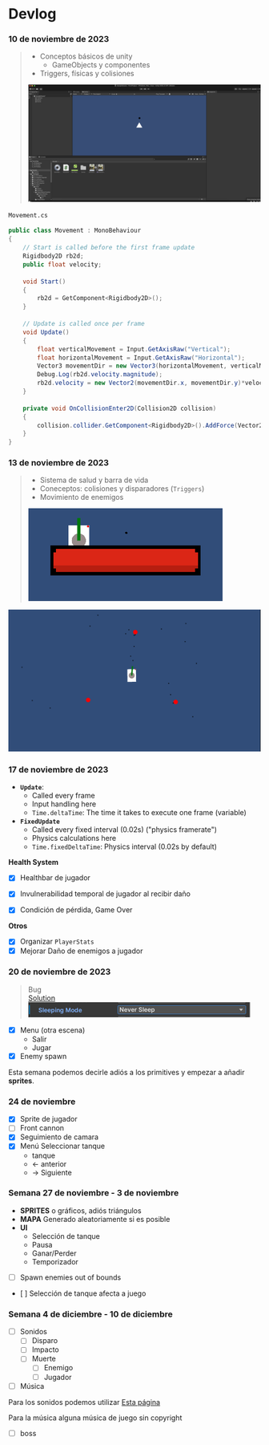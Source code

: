 # Devlog

### 10 de noviembre de 2023

> - Conceptos básicos de unity
>    - GameObjects y componentes
> - Triggers, físicas y colisiones
>
> ![](./media/2023-11-10_1.png)

`Movement.cs`
```cs
public class Movement : MonoBehaviour
{
    // Start is called before the first frame update
    Rigidbody2D rb2d;
    public float velocity;

    void Start()
    {
        rb2d = GetComponent<Rigidbody2D>();
    }

    // Update is called once per frame
    void Update()
    {
        float verticalMovement = Input.GetAxisRaw("Vertical");
        float horizontalMovement = Input.GetAxisRaw("Horizontal");
        Vector3 movementDir = new Vector3(horizontalMovement, verticalMovement, 0) * Time.deltaTime * velocity;
        Debug.Log(rb2d.velocity.magnitude);
        rb2d.velocity = new Vector2(movementDir.x, movementDir.y)*velocity;
    }

    private void OnCollisionEnter2D(Collision2D collision)
    {
        collision.collider.GetComponent<Rigidbody2D>().AddForce(Vector2.down * 70);
    }
}
```

### 13 de noviembre de 2023

> - Sistema de salud y barra de vida
> - Coneceptos: colisiones y disparadores (`Triggers`)
> - Movimiento de enemigos
> 
> ![](./media/2023-11-13_1.png)

![](./media/2023-11-12_1.png)


### 17 de noviembre de 2023

- **`Update`**:
    - Called every frame
    - Input handling here
    - `Time.deltaTime`: The time it takes to execute one frame (variable)
- **`FixedUpdate`** 
    - Called every fixed interval (0.02s) ("physics framerate")
    - Physics calculations here
    - `Time.fixedDeltaTime`: Physics interval (0.02s by default)

**Health System**
- [x] Healthbar de jugador
- [x] Invulnerabilidad temporal de jugador al recibir daño
- [x] Condición de pérdida, Game Over


**Otros**
- [x] Organizar `PlayerStats`
- [x] Mejorar Daño de enemigos a jugador

### 20 de noviembre de 2023

> Bug <br>
> [Solution](https://forum.unity.com/threads/ontriggerstay-not-being-called.794235/)<br>
> ![](./media/2023-11-20_1.png)

- [x] Menu (otra escena)
    - Salir
    - Jugar
- [x] Enemy spawn

Esta semana podemos decirle adiós a los primitives y empezar a añadir **sprites**.

### 24 de noviembre

- [x] Sprite de jugador
- [ ] Front cannon
- [x] Seguimiento de camara
- [x] Menú Seleccionar tanque
    - tanque
    - \<- anterior
    - -\> Siguiente

### Semana 27 de noviembre - 3 de noviembre

- **SPRITES** o gráficos, adiós triángulos
- **MAPA** Generado aleatoriamente si es posible
- **UI**
    - Selección de tanque
    - Pausa
    - Ganar/Perder 
    - Temporizador


- [ ] Spawn enemies out of bounds
- [ ] Selección de tanque afecta a juego


### Semana 4 de diciembre - 10 de diciembre

- [ ] Sonidos
    - [ ] Disparo
    - [ ] Impacto
    - [ ] Muerte
        - [ ] Enemigo
        - [ ] Jugador
- [ ] Música

Para los sonidos podemos utilizar [Esta página](https://sfxr.me/)

Para la música alguna música de juego sin copyright

- [ ]  boss